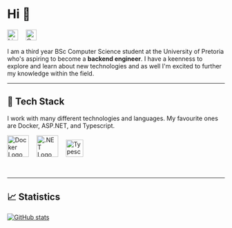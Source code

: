 
# Hi :wave:

<a href="https://www.linkedin.com/in/thato-jadezweni/"><img src="https://cdn.worldvectorlogo.com/logos/linkedin-icon-2.svg" title="Linkedin" alt="Linkedin Account" width="25"/></a>&emsp;
<a href="mailto:thatojadezweni@gmail.com"><img src="https://cdn.worldvectorlogo.com/logos/official-gmail-icon-2020-.svg" title="Gmail" alt="Gmail Account" width="25"/></a>&emsp;

I am a third year BSc Computer Science student at the University of Pretoria who's 
aspiring to become a **backend engineer**. I have a keenness to explore and learn about new technologies and as well I'm excited to further my knowledge within the field.

___

## :pancakes: Tech Stack

I work with many different technologies and languages. 
My favourite ones are Docker, ASP.NET, and Typescript.

<img src="https://cdn.worldvectorlogo.com/logos/docker.svg" title="Docker" alt="Docker Logo" width="50"/>&emsp;
<img src="https://cdn.worldvectorlogo.com/logos/dot-net-core-7.svg" title=".NET" alt=".NET Logo" width="50"/>&emsp;
<img src="https://cdn.worldvectorlogo.com/logos/typescript.svg" title="Typescript" alt="Typescript Logo" width="40"/>&emsp;

 <br>
 
 ---
 
## 	:chart_with_upwards_trend: Statistics

[![GitHub stats](https://github-readme-stats.vercel.app/api?username=thatojadezweni&count_private=true&theme=tokyonight)](https://github.com/anuraghazra/github-readme-stats)

<!-- Uncomment at a later stage

## :computer: Most Used Languages

[![Top Langs](https://github-readme-stats.vercel.app/api?username=thatojadezweni&count_private=true&theme=tokyonight)](https://github.com/anuraghazra/github-readme-stats)

-->
